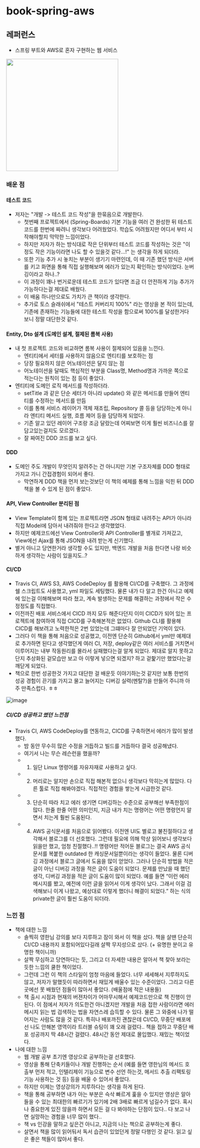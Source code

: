 # book-spring-aws

## 레퍼런스

- 스프링 부트와 AWS로 혼자 구현하는 웹 서비스

<img width="300" src="https://github.com/Chaedie/book-spring-aws/assets/88099590/c50edfc3-0bde-4303-881c-e8fa92bcc918"/>

### 배운 점

#### 테스트 코드

- 저자는 "개발 -> 테스트 코드 작성"을 한묶음으로 개발한다.
    - 첫번째 프로젝트에서 (Spring-Boards) 기본 기능을 여러 건 완성한 뒤 테스트 코드를 한번에 짜려니 생각보다 어려웠었다. 학습도 어려웠지만 어디서 부터 시작해야할지 막막한 느낌이었다.
    - 하지만 저자가 하는 방식대로 작은 단위부터 테스트 코드를 작성하는 것은 "이 정도 작은 기능이라면 나도 할 수 있을것 같다...!" 는 생각을 하게 되더라.
    - 또한 기능 추가 시 놓치는 부분이 생기기 마련인데, 이 때 기존 했던 방식은 서버를 키고 화면을 통해 직접 실행해보며 에러가 있는지 확인하는 방식이었다. 눈버깅이라고 하나..?
    - 이 과정이 꽤나 번거로운데 테스트 코드가 있다면 조금 더 안전하게 기능 추가가 가능하다는걸 제대로 배웠다.
    - 이 배움 하나만으로도 가치가 큰 책이라 생각한다.
    - 추가로 토스 슬래쉬에서 "테스트 커버리지 100%" 라는 영상을 본 적이 있는데, 기존에 존재하는 기능들에 대한 테스트 작성을 함으로써 100%를 달성한거다 보니 정말 대단한것 같다.

#### Entity, Dto 설계 (도메인 설계, 절제된 롬복 사용)

- 내 첫 프로젝트 코드와 비교하면 롬복 사용이 절제되어 있음을 느낀다.
    - 엔티티에서 세터를 사용하지 않음으로 엔티티를 보호하는 점
    - 당장 필요하지 않은 어노테이션은 달지 않는 점
    - 어노테이션을 달때도 핵심적인 부분을 Class명, Method명과 가까운 쪽으로 적는다는 원칙이 있는 점 등이 좋았다.
- 엔티티에 도메인 로직 메서드를 작성하더라.
    - setTitle 과 같은 단순 세터가 아니라 update() 와 같은 메서드를 만들어 엔티티를 수정하는 메서드를 만듬
    - 이를 통해 서비스 레이어가 객체 재조립, Repository 콜 등을 담당하는게 아니라 엔티티 메서드 실행, 흐름 제어 등을 담당하게 되었다.
    - 기존 알고 있던 레이어 구조랑 조금 달랐는데 어찌보면 이게 훨씬 비즈니스를 잘 담고있는걸지도 모르겠다.
    - 잘 짜여진 DDD 코드를 보고 싶다.

#### DDD

- 도메인 주도 개발이 무엇인지 알려주는 건 아니지만 기본 구조자체를 DDD 형태로 가지고 가니 간접경험이 되어서 좋다.
    - 막연하게 DDD 책을 먼저 보는것보단 이 책의 예제를 통해 느낌을 익힌 뒤 DDD책을 볼 수 있게 된 점이 좋았다.

#### API, View Controller 분리된 점

- View Template이 함께 있는 프로젝트라면 JSON 형태로 내려주는 API가 아니라 직접 Model에 담아서 내려줘야 한다고 생각했었다.
- 하지만 예제코드에선 View Controller와 API Controller를 별개로 가져갔고, View에선 Ajax를 통해 JSON을 내려 받는게 신기했다.
- 별거 아니고 당연한거라 생각할 수도 있지만, 백엔드 개발을 처음 한다면 나랑 비슷하게 생각하는 사람이 있을지도..?

#### CI/CD

- Travis CI, AWS S3, AWS CodeDeploy 를 활용해 CI/CD를 구축했다. 그 과정에 쉘 스크립트도 사용했고, yml 파일도 세팅했다. 물론 내가 다 알고 한건 아니고 예제에 있는걸 이해해보며 따라 쳤고, 계속 발생하는 문제를 해결하는 과정에서 작은 수정정도를 직접했다.
- 이전까진 배포 서비스에서 CICD 까지 모두 해준다던지 이미 CICD가 되어 있는 프로젝트에 참여하여 직접 CICD를 구축해본적은 없었다. Github CLI를 활용해 CICD를 해보려고 노력한적은 2번 있었는데 그떄마다 잘 안되었던 기억이 있다.
- 그러다 이 책을 통해 처음으로 성공했고, 이전엔 단순히 Github에서 yml만 예제대로 추가하면 된다고 생각했던게 여러 CI, 저장, deploy같은 여러 서비스를 거치면서 이루어지는 내부 작동원리를 몰라서 실패했다는걸 알게 되었다. 제대로 알지 못하고 단지 추상화된 겉모습만 보고 아 이렇게 넣으면 되겠지? 하고 겉핥기만 했었다는걸 깨닫게 되었다.
- 책으로 한번 성공한것 가지고 대단한 걸 배운듯 이야기하는것 같지만 보통 한번의 성공 경험이 끈기를 가지고 물고 늘어지는 디버깅 실력(멘탈?)을 만들어 주니까 아주 만족스럽다. ㅎㅎ

![image](https://github.com/Chaedie/book-spring-aws/assets/88099590/39a5a75b-f3d4-4177-8869-67dbf0034cd9)


##### CI/CD 성공하고 썼던 느낀점

- Travis CI, AWS CodeDeploy를 연동하고, CICD를 구축하면서 에러가 많이 발생했다.
    - 밤 동안 무수히 많은 수정을 거듭하고 빌드를 거듭하다 결국 성공해냈다.
    - 여기서 나는 무슨 레슨런을 했을까?
    - 1) 일단 Linux 명령어를 자유자재로 사용하고 싶다.
    - 2) 머리로는 알지만 손으로 직접 해본적 없으니 생각보다 막히는게 많았다. 다른 툴로 직접 해봐야겠다. 직접적인 경험을 쌓는게 시급한것 같다.
    - 3) 단순히 따라 치고 에러 생기면 디버깅하는 수준으로 공부해선 부족한점이 많다. 한줄 한줄 어떤 의미인지, 지금 내가 치는 명령어는 어떤 명령언지 알면서 치는게 훨씬 도움된다.
    - 4) AWS 공식문서를 처음으로 읽어봤다. 이전엔 UI도 별로고 불친절하다고 생각해서 블로그를 더 선호했다. 그런데 필요에 의해 막상 읽어보니 생각보다 읽을만 했고, 엄청 친절했다..!! 명령어만 적어둔 블로그는 결국 AWS 공식문서를 복붙한 outdated 한 캐싱문서일뿐이라는 생각이 들었다. 물론 디버깅 과정에서 블로그 글에서 도움을 많이 얻었다. 그러나 단순히 방법을 적은 글이 아닌 디버깅 과정을 적은 글이 도움이 되었다. 문제를 만났을 때 했던 생각, 디버깅 과정을 적은 글이 도움이 많이 되었다. 예를 들면 “이런 에러 메시지를 봤고, 예전에 이런 글을 읽어서 이게 생각이 났다. 그래서 이걸 검색해보니 이게 나왔고, 예상대로 이렇게 했더니 해결이 되었다.” 하는 식의 private한 글이 훨씬 도움이 되더라.


### 느낀 점

- 책에 대한 느낌
    - 솔찍히 영한님 강의를 보다 지루하고 잠이 와서 이 책을 샀다. 책을 살땐 단순히 CI/CD 내용까지 포함되어있다길래 살짝 무지성으로 샀다. (+ 유명한 분이고 유명한 책이니까)
    - 살짝 무심하고 당연하다는 듯, 그리고 더 자세한 내용은 알아서 책 찾아 보라는 듯한 느낌의 쿨한 책이었다.
    - 그런데 그런 이 책의 스타일이 엄청 마음에 들었다. 너무 세세해서 지루하지도 않고, 저자가 말했듯이 따라하면서 재밌게 배울수 있는 수준이었다. 그리고 다른 곳에선 못 배웠던 점들이
      많아서 좋았다. (배울점에 적은 내용들)
    - 책 출시 시점과 현재의 버젼차이가 어마무시해서 예제코드만으로 책 진행이 안된다. 이 점에서 저자가 의도한건 아니겠지만 개발을 처음 접한 사람이라면 에러메시지 읽는 법 검색하는 법을 자연스레 습득할 수
      있다. 물론 그 와중에 나가 떨어지는 사람도 많을 것 같다. 특히나 배포까진 괜찮은데 CI/CD, 무중단 배포에선 나도 안해본 영역이라 트러블 슈팅이 꽤 오래 걸렸다.. 책을 접하고 무중단 배포 성공까지
      딱 48시간 걸렸다. 48시간 동안 제대로 몰입했다. 재밌는 책이었다.
- 나에 대한 느낌
    - 웹 개발 공부 초기엔 영상으로 공부하는걸 선호했다.
    - 영상을 통해 단축키들이나 개발 진행하는 순서 (예를 들면 영한님의 메서드 호출부 먼저 적고, 인텔리제이 기능으로 변수 선언 하는것, 메서드 추출 리팩토링 기능 사용하는 것 등) 등을
      배울 수 있어서 좋았다.
    - 하지만 이제는 영상강의가 지루하다는 생각을 하게 된다.
    - 책을 통해 공부하면 내가 아는 부분은 슥삭 빠르게 훑을 수 있지만 영상은 알아들을 수 있는 최대한의 빠르기가 있기에 2배 3배로 빠르게 넘길수가 없다. 혹시나 중요한게 있진 않을까 하면서 모든 걸 다
      봐야하는
      단점이 있다.. 다 보고 나면 실망하는 경험을 너무 많이 했다..
    - 책 vs 인강을 말하고 싶은건 아니고, 지금의 나는 책으로 공부하는게 좋다.
    - 살면서 책을 많이 읽어둬서 독서 습관이 있었던게 정말 다행인 것 같다. 읽고 싶은 좋은 책들이 많아서 좋다.
